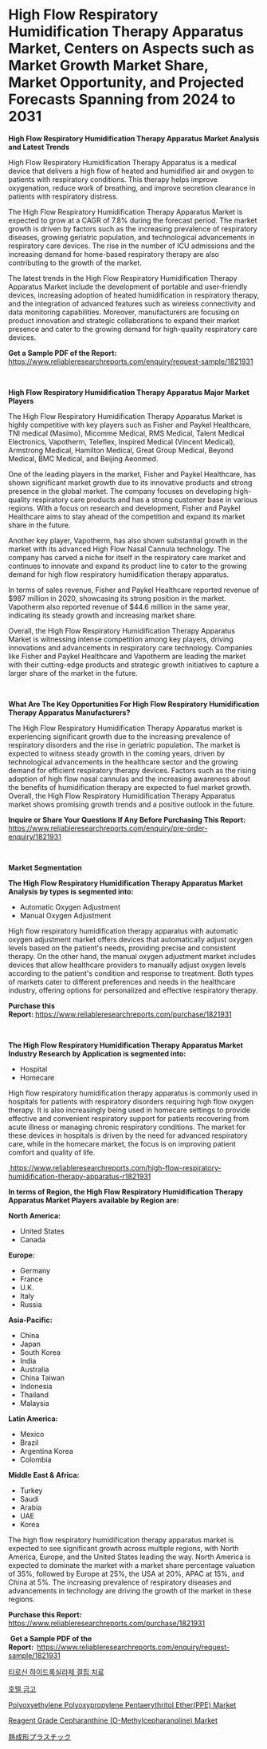 <p><h1>High Flow Respiratory Humidification Therapy Apparatus Market, Centers on Aspects such as Market Growth Market Share, Market Opportunity, and Projected Forecasts Spanning from 2024 to 2031</h1></p><p><strong>High Flow Respiratory Humidification Therapy Apparatus Market Analysis and Latest Trends</strong></p>
<p><p>High Flow Respiratory Humidification Therapy Apparatus is a medical device that delivers a high flow of heated and humidified air and oxygen to patients with respiratory conditions. This therapy helps improve oxygenation, reduce work of breathing, and improve secretion clearance in patients with respiratory distress.</p><p>The High Flow Respiratory Humidification Therapy Apparatus Market is expected to grow at a CAGR of 7.8% during the forecast period. The market growth is driven by factors such as the increasing prevalence of respiratory diseases, growing geriatric population, and technological advancements in respiratory care devices. The rise in the number of ICU admissions and the increasing demand for home-based respiratory therapy are also contributing to the growth of the market.</p><p>The latest trends in the High Flow Respiratory Humidification Therapy Apparatus Market include the development of portable and user-friendly devices, increasing adoption of heated humidification in respiratory therapy, and the integration of advanced features such as wireless connectivity and data monitoring capabilities. Moreover, manufacturers are focusing on product innovation and strategic collaborations to expand their market presence and cater to the growing demand for high-quality respiratory care devices.</p></p>
<p><strong>Get a Sample PDF of the Report:&nbsp;</strong> <a href="https://www.reliableresearchreports.com/enquiry/request-sample/1821931">https://www.reliableresearchreports.com/enquiry/request-sample/1821931</a></p>
<p>&nbsp;</p>
<p><strong>High Flow Respiratory Humidification Therapy Apparatus Major Market Players</strong></p>
<p><p>The High Flow Respiratory Humidification Therapy Apparatus Market is highly competitive with key players such as Fisher and Paykel Healthcare, TNI medical (Masimo), Micomme Medical, RMS Medical, Talent Medical Electronics, Vapotherm, Teleflex, Inspired Medical (Vincent Medical), Armstrong Medical, Hamilton Medical, Great Group Medical, Beyond Medical, BMC Medical, and Beijing Aeonmed.</p><p>One of the leading players in the market, Fisher and Paykel Healthcare, has shown significant market growth due to its innovative products and strong presence in the global market. The company focuses on developing high-quality respiratory care products and has a strong customer base in various regions. With a focus on research and development, Fisher and Paykel Healthcare aims to stay ahead of the competition and expand its market share in the future.</p><p>Another key player, Vapotherm, has also shown substantial growth in the market with its advanced High Flow Nasal Cannula technology. The company has carved a niche for itself in the respiratory care market and continues to innovate and expand its product line to cater to the growing demand for high flow respiratory humidification therapy apparatus.</p><p>In terms of sales revenue, Fisher and Paykel Healthcare reported revenue of $987 million in 2020, showcasing its strong position in the market. Vapotherm also reported revenue of $44.6 million in the same year, indicating its steady growth and increasing market share.</p><p>Overall, the High Flow Respiratory Humidification Therapy Apparatus Market is witnessing intense competition among key players, driving innovations and advancements in respiratory care technology. Companies like Fisher and Paykel Healthcare and Vapotherm are leading the market with their cutting-edge products and strategic growth initiatives to capture a larger share of the market in the future.</p></p>
<p>&nbsp;</p>
<p><strong>What Are The Key Opportunities For High Flow Respiratory Humidification Therapy Apparatus Manufacturers?</strong></p>
<p><p>The High Flow Respiratory Humidification Therapy Apparatus market is experiencing significant growth due to the increasing prevalence of respiratory disorders and the rise in geriatric population. The market is expected to witness steady growth in the coming years, driven by technological advancements in the healthcare sector and the growing demand for efficient respiratory therapy devices. Factors such as the rising adoption of high flow nasal cannulas and the increasing awareness about the benefits of humidification therapy are expected to fuel market growth. Overall, the High Flow Respiratory Humidification Therapy Apparatus market shows promising growth trends and a positive outlook in the future.</p></p>
<p><strong>Inquire or Share Your Questions If Any Before Purchasing This Report:</strong> <a href="https://www.reliableresearchreports.com/enquiry/pre-order-enquiry/1821931">https://www.reliableresearchreports.com/enquiry/pre-order-enquiry/1821931</a></p>
<p>&nbsp;</p>
<p><strong>Market Segmentation</strong></p>
<p><strong>The High Flow Respiratory Humidification Therapy Apparatus Market Analysis by types is segmented into:</strong></p>
<p><ul><li>Automatic Oxygen Adjustment</li><li>Manual Oxygen Adjustment</li></ul></p>
<p><p>High flow respiratory humidification therapy apparatus with automatic oxygen adjustment market offers devices that automatically adjust oxygen levels based on the patient's needs, providing precise and consistent therapy. On the other hand, the manual oxygen adjustment market includes devices that allow healthcare providers to manually adjust oxygen levels according to the patient's condition and response to treatment. Both types of markets cater to different preferences and needs in the healthcare industry, offering options for personalized and effective respiratory therapy.</p></p>
<p><strong>Purchase this Report:&nbsp;</strong><a href="https://www.reliableresearchreports.com/purchase/1821931">https://www.reliableresearchreports.com/purchase/1821931</a></p>
<p>&nbsp;</p>
<p><strong>The High Flow Respiratory Humidification Therapy Apparatus Market Industry Research by Application is segmented into:</strong></p>
<p><ul><li>Hospital</li><li>Homecare</li></ul></p>
<p><p>High flow respiratory humidification therapy apparatus is commonly used in hospitals for patients with respiratory disorders requiring high flow oxygen therapy. It is also increasingly being used in homecare settings to provide effective and convenient respiratory support for patients recovering from acute illness or managing chronic respiratory conditions. The market for these devices in hospitals is driven by the need for advanced respiratory care, while in the homecare market, the focus is on improving patient comfort and quality of life.</p></p>
<p><a href="https://www.reliableresearchreports.com/high-flow-respiratory-humidification-therapy-apparatus-r1821931">&nbsp;https://www.reliableresearchreports.com/high-flow-respiratory-humidification-therapy-apparatus-r1821931</a></p>
<p><strong>In terms of Region, the High Flow Respiratory Humidification Therapy Apparatus Market Players available by Region are:</strong></p>
<p>
    <p> <strong> North America: </strong>
        <ul>
            <li>United States</li>
            <li>Canada</li>
        </ul>
        </p> 
    <p> <strong> Europe: </strong>
        <ul>
            <li>Germany</li>
            <li>France</li>
            <li>U.K.</li>
            <li>Italy</li>
            <li>Russia</li>
        </ul>
        </p> 
    <p> <strong> Asia-Pacific: </strong>
        <ul>
            <li>China</li>
            <li>Japan</li>
            <li>South Korea</li>
            <li>India</li>
            <li>Australia</li>
            <li>China Taiwan</li>
            <li>Indonesia</li>
            <li>Thailand</li>
            <li>Malaysia</li>
        </ul>
        </p> 
    <p> <strong> Latin America: </strong>
        <ul>
            <li>Mexico</li>
            <li>Brazil</li>
            <li>Argentina Korea</li>
            <li>Colombia</li>
        </ul>
        </p> 
    <p> <strong> Middle East & Africa: </strong>
        <ul>
            <li>Turkey</li>
            <li>Saudi</li>
            <li>Arabia</li>
            <li>UAE</li>
            <li>Korea</li>
        </ul>
    </p>
    </p>
<p><p>The high flow respiratory humidification therapy apparatus market is expected to see significant growth across multiple regions, with North America, Europe, and the United States leading the way. North America is expected to dominate the market with a market share percentage valuation of 35%, followed by Europe at 25%, the USA at 20%, APAC at 15%, and China at 5%. The increasing prevalence of respiratory diseases and advancements in technology are driving the growth of the market in these regions.</p></p>
<p><strong>Purchase this Report: </strong><a href="https://www.reliableresearchreports.com/purchase/1821931">https://www.reliableresearchreports.com/purchase/1821931</a></p>
<p>&nbsp;<strong>Get a Sample PDF of the Report:&nbsp;&nbsp;</strong><a href="https://www.reliableresearchreports.com/enquiry/request-sample/1821931">https://www.reliableresearchreports.com/enquiry/request-sample/1821931</a></p>
<p><strong></strong></p>
<p><p><a href="https://medium.com/@simeonbode1/%ED%83%80%EC%9D%B4%EB%A1%9C%EC%8B%A0-%ED%95%98%EC%9D%B4%EB%93%9C%EB%A1%9D%EC%8B%A4%EB%9D%BC%EC%95%84%EC%A0%9C-%EA%B2%B0%ED%95%8D-%EC%B9%98%EB%A3%8C-%EC%8B%9C%EC%9E%A5-%EC%A0%84%EB%A7%9D-%EC%82%B0%EC%97%85-%EA%B0%9C%EC%9A%94-%EB%B0%8F-%EC%A0%84%EB%A7%9D-2024%EB%85%84%EB%B6%80%ED%84%B0-2031%EB%85%84-88dee3bb49fe">티로신 하이드록실라제 결핍 치료</a></p><p><a href="https://medium.com/@josefarice/%ED%98%B8%ED%85%94-%EA%B8%88%EA%B3%A0-%EC%8B%9C%EC%9E%A5-%EB%B6%84%EC%84%9D-cagr-%EC%8B%9C%EC%9E%A5-%EC%84%B8%EB%B6%84%ED%99%94-%EB%B0%8F-%EA%B8%80%EB%A1%9C%EB%B2%8C-%EC%82%B0%EC%97%85-%EA%B0%9C%EC%9A%94-7d7f35d82dcc">호텔 금고</a></p><p><a href="https://issuu.com/reportprime-2/docs/polyoxyethylene-polyoxypropylene-pentaerythritol-e">Polyoxyethylene Polyoxypropylene Pentaerythritol Ether(PPE) Market</a></p><p><a href="https://github.com/yemakinde/Market-Research-Report-List-2/blob/main/reagent-grade-cepharanthine-o-methylcepharanoline-market.md">Reagent Grade Cepharanthine (O-Methylcepharanoline) Market</a></p><p><a href="https://medium.com/@jordymiller39/%E7%86%B1%E6%88%90%E5%BD%A2%E3%83%97%E3%83%A9%E3%82%B9%E3%83%81%E3%83%83%E3%82%AF%E5%B8%82%E5%A0%B4%E3%81%AE%E8%A6%8F%E6%A8%A1%E3%81%A8%E5%B8%82%E5%A0%B4%E5%8B%95%E5%90%91-%E5%AE%8C%E5%85%A8%E3%81%AA%E7%94%A3%E6%A5%AD%E6%A6%82%E8%A6%81-2024%E5%B9%B4%E3%81%8B%E3%82%892031%E5%B9%B4%E3%81%BE%E3%81%A7-756654b36eee">熱成形プラスチック</a></p></p>